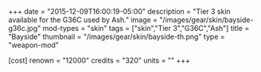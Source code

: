 +++
date = "2015-12-09T16:00:19-05:00"
description = "Tier 3 skin available for the G36C used by Ash."
image = "/images/gear/skin/bayside-g36c.jpg"
mod-types = "skin"
tags = ["skin","Tier 3","G36C","Ash"]
title = "Bayside"
thumbnail = "/images/gear/skin/bayside-th.png"
type = "weapon-mod"

[cost]
  renown = "12000"
  credits = "320"
  units = ""
+++
